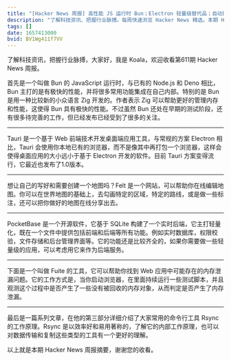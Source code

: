 ```yaml
---
title: "[Hacker News 周报] 高性能 JS 运行时 Bun；Electron 轻量级替代品；自动探测 Web 应用内存泄漏"
description: "了解科技资讯、把握行业脉搏。每周快速浏览 Hacker News 精选。本期 Hacker Newsletter 地址：https://mailchi.mp/hackernewsletter/611"
tags: []
date: 1657413000
bvid: BV1Wg411f7VV
---
```

了解科技资讯，把握行业脉搏，大家好，我是 Koala，欢迎收看第611期 Hacker News 周报。

首先是一个叫做 Bun 的 JavaScript 运行时，与已有的 Node.js 和 Deno 相比，Bun 主打的是有极快的性能，并将很多常用功能集成在自己内部。特别的是 Bun 是用一种比较新的小众语言 Zig 开发的。作者表示 Zig 可以帮助更好的管理内存和性能，这使得 Bun 具有极快的性能。不过虽然 Bun 还处在早期的测试阶段，还有很多待完善的工作，但已经发布已经受到了很多的关注。

---

Tauri 是一个基于 Web 前端技术开发桌面端应用工具，与常规的方案 Electron 相比，Tauri 会使用你本地已有的浏览器，而不是像其中再打包一个浏览器，这样会使得桌面应用的大小远小于基于 Electron 开发的软件。目前 Tauri 方案变得流行，它最近也发布了1.0版本。

---

想让自己的写好和需要创建一个地图吗？Felt 是一个网站，可以帮助你在线编辑地图。你可以在世界地图的基础上，去勾画特定的区域，特定的路线，或是做一些标注，还可以把你做好的地图在线分享出去。

---

PocketBase 是一个开源软件，它基于 SQLite 构建了一个实时后端，它主打轻量化，既在一个文件中提供包括前端和后端等所有功能。例如实时数据库，权限校验，文件存储和后台管理界面等。它的功能还是比较齐全的，如果你需要做一些轻量级的应用，可以考虑用它来作为后端服务。

---

下面是一个叫做 Fuite 的工具，它可以帮助你找到 Web 应用中可能存在的内存泄漏问题。它的工作方式是，当你启动浏览器，在里面持续运行一些测试脚本，并且观测这个过程中是否产生了一些没有被回收的内存对象，从而判定是否产生了内存泄漏。

---

最后是一篇系列文章，在他的第三部分详细介绍了大家常用的命令行工具 Rsync 的工作原理。Rsync 是以效率好和易用著称的，了解它的内部工作原理，也可以对数据传输和复制这些类型的工具有一个更好的理解。

以上就是本期 Hacker News 周报摘要，谢谢您的收看。

